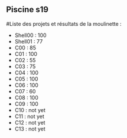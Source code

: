 ## Piscine s19

#Liste des projets et résultats de la moulinette :

- Shell00 : 100
- Shell01 : 77
- C00 : 85
- C01 : 100
- C02 : 55
- C03 : 75
- C04 : 100
- C05 : 100
- C06 : 100
- C07 : 60
- C08 : 100
- C09 : 100
- C10 : not yet
- C11 : not yet
- C12 : not yet
- C13 : not yet
